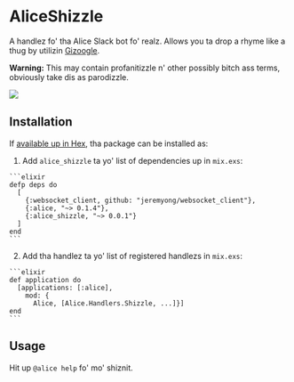 # AliceShizzle

A handlez fo' tha Alice Slack bot fo' realz. Allows you ta drop a rhyme like a thug by utilizin [Gizoogle](http://www.gizoogle.net/textilizer.php).

**Warning:** This may contain profanitizzle n' other possibly bitch ass terms, obviously take dis as parodizzle.

![](http://i.imgur.com/g6cnX0G.png)

## Installation

If [available up in Hex](https://hex.pm/packages/alice_shizzle), tha package can be
installed as:

  1. Add `alice_shizzle` ta yo' list of dependencies up in `mix.exs`:

    ```elixir
    defp deps do
      [
        {:websocket_client, github: "jeremyong/websocket_client"},
        {:alice, "~> 0.1.4"},
        {:alice_shizzle, "~> 0.0.1"}
      ]
    end
    ```

  2. Add tha handlez ta yo' list of registered handlezs in `mix.exs`:

    ```elixir
    def application do
      [applications: [:alice],
        mod: {
          Alice, [Alice.Handlers.Shizzle, ...]}]
    end
    ```

## Usage

Hit up `@alice help` fo' mo' shiznit.
